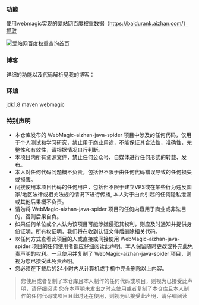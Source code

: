 ### 功能

使用webmagic实现的爱站网百度权重数据（https://baidurank.aizhan.com/）抓取

![爱站网百度权重查询首页](https://pic.imgdb.cn/item/62d7be49f54cd3f937c4e670.jpg)  

### 博客
详细的功能以及代码解析见我的博客：

### 环境

jdk1.8
maven
webmagic

### 特别声明

* 本仓库发布的 WebMagic-aizhan-java-spider 项目中涉及的任何代码，仅用于个人测试和学习研究，禁止用于商业用途，不能保证其合法性，准确性，完整性和有效性，请根据情况自行判断。
* 本项目内所有资源文件，禁止任何公众号、自媒体进行任何形式的转载、发布。
* 本人对任何代码问题概不负责，包括但不限于由任何代码错误导致的任何损失或损害。
* 间接使用本项目代码的任何用户，包括但不限于建立VPS或在某些行为违反国家/地区法律或相关法规的情况下进行传播, 本人对于由此引起的任何隐私泄漏或其他后果概不负责。
* 请勿将 WebMagic-aizhan-java-spider 项目的任何内容用于商业或非法目的，否则后果自负。
* 如果任何单位或个人认为该项目可能涉嫌侵犯其权利，则应及时通知并提供身份证明，所有权证明，我们将在收到认证文件后删除相关代码。
* 以任何方式查看此项目的人或直接或间接使用 WebMagic-aizhan-java-spider 项目的任何使用者都应仔细阅读此声明。本人保留随时更改或补充此免责声明的权利。一旦使用并复制了 WebMagic-aizhan-java-spider 项目，则视为您已接受此免责声明。
* 您必须在下载后的24小时内从计算机或手机中完全删除以上内容。

> 您使用或者复制了本仓库且本人制作的任何代码或项目，则视为已接受此声明，请仔细阅读
> 您在本声明未发出之时点使用或者复制了本仓库且本人制作的任何代码或项目且此时还在使用，则视为已接受此声明，请仔细阅读
